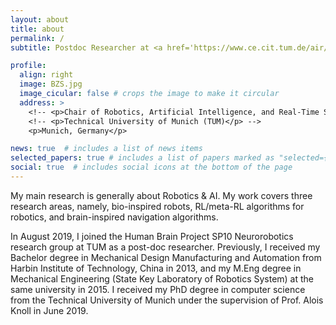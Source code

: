 ```yaml
---
layout: about
title: about
permalink: /
subtitle: Postdoc Researcher at <a href='https://www.ce.cit.tum.de/air/people/zhenshan-bing-drrernat/'>Technical University of Munich (TUM)</a> # Address. Contacts. Moto. Etc.

profile:
  align: right
  image: BZS.jpg
  image_cicular: false # crops the image to make it circular
  address: >
    <!-- <p>Chair of Robotics, Artificial Intelligence, and Real-Time Systems</p> -->
    <!-- <p>Technical University of Munich (TUM)</p> -->
    <p>Munich, Germany</p>

news: true  # includes a list of news items
selected_papers: true # includes a list of papers marked as "selected={true}"
social: true  # includes social icons at the bottom of the page
---
```



My main research is generally about Robotics & AI. 
My work covers three research areas, namely, bio-inspired robots, RL/meta-RL algorithms for robotics, and brain-inspired navigation algorithms.

In August 2019, I joined the Human Brain Project SP10 Neurorobotics research group at TUM as a post-doc researcher. Previously, I received my Bachelor degree in Mechanical Design Manufacturing and Automation from Harbin Institute of Technology, China in 2013, and my M.Eng degree in Mechanical Engineering (State Key Laboratory of Robotics System) at the same university in 2015. I received my PhD degree in computer science from the Technical University of Munich under the supervision of Prof. Alois Knoll in June 2019. 

<!-- <script type="text/javascript" id="clustrmaps" src="//clustrmaps.com/map_v2.js?d=TS_RSqlWck-8Fvk_1h7RcwL9LyxO0JZhNyyHyJygIxM&cl=ffffff&w=a"></script> -->
<script type='text/javascript' id='clustrmaps' src='//cdn.clustrmaps.com/map_v2.js?cl=080808&w=a&t=tt&d=TS_RSqlWck-8Fvk_1h7RcwL9LyxO0JZhNyyHyJygIxM&co=ffffff&cmo=3acc3a&cmn=ff5353&ct=808080'></script>

<!-- Write your biography here. Tell the world about yourself. Link to your favorite [subreddit](http://reddit.com). You can put a picture in, too. The code is already in, just name your picture `prof_pic.jpg` and put it in the `img/` folder.

Put your address / P.O. box / other info right below your picture. You can also disable any these elements by editing `profile` property of the YAML header of your `_pages/about.md`. Edit `_bibliography/papers.bib` and Jekyll will render your [publications page](/al-folio/publications/) automatically.

Link to your social media connections, too. This theme is set up to use [Font Awesome icons](http://fortawesome.github.io/Font-Awesome/) and [Academicons](https://jpswalsh.github.io/academicons/), like the ones below. Add your Facebook, Twitter, LinkedIn, Google Scholar, or just disable all of them. -->
